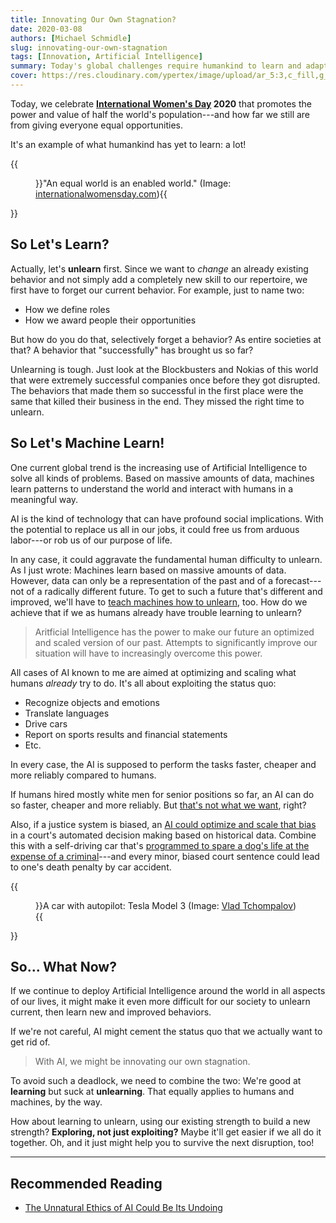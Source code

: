 ```yaml
---
title: Innovating Our Own Stagnation?
date: 2020-03-08
authors: [Michael Schmidle]
slug: innovating-our-own-stagnation
tags: [Innovation, Artificial Intelligence]
summary: Today's global challenges require humankind to learn and adapt. Artificial Intelligence will help driving these changes, right?---Maybe not.
cover: https://res.cloudinary.com/ypertex/image/upload/ar_5:3,c_fill,g_auto,q_auto/v1581544571/f26ee4ba-0482-4879-bf70-4f22aa033b58.jpg
---
```


Today, we celebrate **[International Women's Day](https://www.internationalwomensday.com/) 2020** that promotes the power and value of half the world's population---and how far we still are from giving everyone equal opportunities.

It's an example of what humankind has yet to learn: a lot!

{{<figure src="https://res.cloudinary.com/ypertex/image/upload/ar_5:3,c_fill,g_auto,q_auto,w_740/v1581544571/f26ee4ba-0482-4879-bf70-4f22aa033b58.jpg">}}"An equal world is an enabled world." (Image: [internationalwomensday.com](https://www.internationalwomensday.com/)){{</figure>}}

## So Let's Learn?

Actually, let's **unlearn** first. Since we want to *change* an already existing behavior and not simply add a completely new skill to our repertoire, we first have to forget our current behavior. For example, just to name two:

* How we define roles
* How we award people their opportunities

But how do you do that, selectively forget a behavior? As entire societies at that? A behavior that "successfully" has brought us so far?

Unlearning is tough. Just look at the Blockbusters and Nokias of this world that were extremely successful companies once before they got disrupted. The behaviors that made them so successful in the first place were the same that killed their business in the end. They missed the right time to unlearn.

## So Let's Machine Learn!

One current global trend is the increasing use of Artificial Intelligence to solve all kinds of problems. Based on massive amounts of data, machines learn patterns to understand the world and interact with humans in a meaningful way.

AI is the kind of technology that can have profound social implications. With the potential to replace us all in our jobs, it could free us from arduous labor---or rob us of our purpose of life.

In any case, it could aggravate the fundamental human difficulty to unlearn. As I just wrote: Machines learn based on massive amounts of data. However, data can only be a representation of the past and of a forecast---not of a radically different future. To get to such a future that's different and improved, we'll have to [teach machines how to unlearn](https://www.wired.com/story/the-next-big-privacy-hurdle-teaching-ai-to-forget/), too. How do we achieve that if we as humans already have trouble learning to unlearn?

> Aritficial Intelligence has the power to make our future an optimized and scaled version of our past. Attempts to significantly improve our situation will have to increasingly overcome this power.

All cases of AI known to me are aimed at optimizing and scaling what humans *already* try to do. It's all about exploiting the status quo:

* Recognize objects and emotions
* Translate languages
* Drive cars
* Report on sports results and financial statements
* Etc.

In every case, the AI is supposed to perform the tasks faster, cheaper and more reliably compared to humans.

If humans hired mostly white men for senior positions so far, an AI can do so faster, cheaper and more reliably. But [that's not what we want](https://www.reuters.com/article/us-amazon-com-jobs-automation-insight-idUSKCN1MK08G), right?

Also, if a justice system is biased, an [AI could optimize and scale that bias](https://www.aclu.org/issues/privacy-technology/surveillance-technologies/ai-and-criminal-justice-devil-data) in a court's automated decision making based on historical data. Combine this with a self-driving car that's [programmed to spare a dog's life at the expense of a criminal](https://www.weforum.org/agenda/2018/10/how-should-autonomous-vehicles-be-programmed)---and every minor, biased court sentence could lead to one's death penalty by car accident.

{{<figure src="https://res.cloudinary.com/ypertex/image/upload/ar_5:3,c_fill,g_auto,q_auto,w_740/v1581544571/e61eeb67-4397-4c82-98c4-5b332bd51be7.jpg">}}A car with autopilot: Tesla Model 3 (Image: [Vlad Tchompalov](https://unsplash.com/@tchompalov)){{</figure>}}

## So... What Now?

If we continue to deploy Artificial Intelligence around the world in all aspects of our lives, it might make it even more difficult for our society to unlearn current, then learn new and improved behaviors.  

If we're not careful, AI might cement the status quo that we actually want to get rid of.

> With AI, we might be innovating our own stagnation.

To avoid such a deadlock, we need to combine the two: We're good at **learning** but suck at **unlearning**. That equally applies to humans and machines, by the way.

How about learning to unlearn, using our existing strength to build a new strength? **Exploring, not just exploiting?** Maybe it'll get easier if we all do it together. Oh, and it just might help you to survive the next disruption, too!

---

## Recommended Reading

* [The Unnatural Ethics of AI Could Be Its Undoing](https://getpocket.com/explore/item/the-unnatural-ethics-of-ai-could-be-its-undoing)